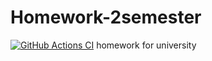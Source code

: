 # Homework-2semester
[![GitHub Actions CI](https://github.com/Sarapulov-Vas/Homework-2semester/actions/workflows/ci.yml/badge.svg)](https://github.com/Sarapulov-Vas/Homework-2semester/actions/workflows/ci.yml/ci.yml)
homework for university
